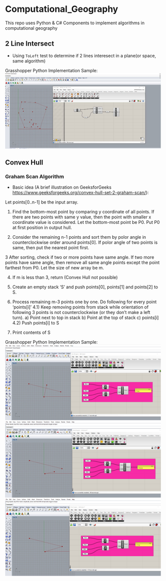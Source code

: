 # Computational_Geography

This repo uses Python & C# Components to implement algorithms in computational geography

## 2 Line Intersect

 - Using `ToLeft` test to determine if 2 lines interesect in a plane(or space, same algorithm)

Grasshopper Python Implementation Sample:
![alt text](https://raw.githubusercontent.com/LeoYuanjieLi/Computational_Geography/master/Graham_Scan_Algorithm/Graham-Scan-Image.JPG)

## Convex Hull

### Graham Scan Algorithm

- Basic idea (A brief illustration on GeeksforGeeks https://www.geeksforgeeks.org/convex-hull-set-2-graham-scan/): 

Let points[0..n-1] be the input array.

1) Find the bottom-most point by comparing y coordinate of all points. If there are two points with same y value, then the point with smaller x coordinate value is considered. Let the bottom-most point be P0. Put P0 at first position in output hull.

2) Consider the remaining n-1 points and sort them by polor angle in counterclockwise order around points[0]. If polor angle of two points is same, then put the nearest point first.

3 After sorting, check if two or more points have same angle. If two more points have same angle, then remove all same angle points except the point farthest from P0. Let the size of new array be m.

4) If m is less than 3, return (Convex Hull not possible)

5) Create an empty stack ‘S’ and push points[0], points[1] and points[2] to S.

6) Process remaining m-3 points one by one. Do following for every point ‘points[i]’
        4.1) Keep removing points from stack while orientation of following 3 points is not counterclockwise (or they don’t make a left turn).
            a) Point next to top in stack
            b) Point at the top of stack
            c) points[i]
         4.2) Push points[i] to S

5) Print contents of S

Grasshopper Python Implementation Sample:
![alt text](https://github.com/LeoYuanjieLi/Computational_Geography/blob/master/TwoLineIntersect/case-1.JPG)
![alt text](https://github.com/LeoYuanjieLi/Computational_Geography/blob/master/TwoLineIntersect/case-2.JPG)
![alt text](https://github.com/LeoYuanjieLi/Computational_Geography/blob/master/TwoLineIntersect/case-3.JPG)